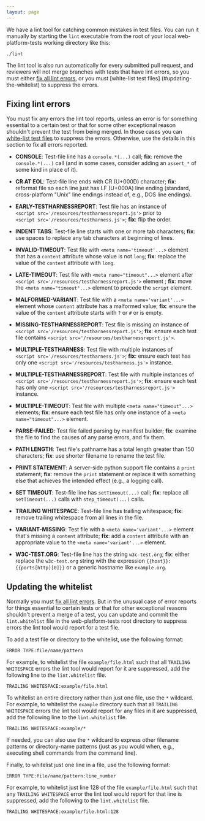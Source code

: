 ```yaml
---
layout: page
---
```

We have a lint tool for catching common mistakes in test files. You can run
it manually by starting the `lint` executable from the root of your local
web-platform-tests working directory like this:

```
./lint
```

The lint tool is also run automatically for every submitted pull request,
and reviewers will not merge branches with tests that have lint errors, so
you must either [fix all lint errors](#fixing-lint-errors), or you must
[white-list test files] (#updating-the-whitelist) to suppress the errors.

## Fixing lint errors

You must fix any errors the lint tool reports, unless an error is for
something essential to a certain test or that for some other exceptional
reason shouldn't prevent the test from being merged. In those cases you can
[white-list test files](#updating-the-whiteslist) to suppress the errors.
Otherwise, use the details in this section to fix all errors reported.

* **CONSOLE**: Test-file line has a `console.*(...)` call; **fix**: remove
  the `console.*(...)` call (and in some cases, consider adding an
  `assert_*` of some kind in place of it).

* **CR AT EOL**: Test-file line ends with CR (U+000D) character; **fix**:
  reformat file so each line just has LF (U+000A) line ending (standard,
  cross-platform "Unix" line endings instead of, e.g., DOS line endings).

* **EARLY-TESTHARNESSREPORT**: Test file has an instance of
  `<script src='/resources/testharnessreport.js'>` prior to
  `<script src='/resources/testharness.js'>`; **fix**: flip the order.

* **INDENT TABS**: Test-file line starts with one or more tab characters;
  **fix**: use spaces to replace any tab characters at beginning of lines.

* **INVALID-TIMEOUT**: Test file with `<meta name='timeout'...>` element
  that has a `content` attribute whose value is not `long`; **fix**:
  replace the value of the `content` attribute with `long`.

* **LATE-TIMEOUT**: Test file with `<meta name="timeout"...>` element after
  `<script src='/resources/testharnessreport.js'>` element ; **fix**: move
  the `<meta name="timeout"...>` element to precede the `script` element.

* **MALFORMED-VARIANT**: Test file with a `<meta name='variant'...>`
  element whose `content` attribute has a malformed value; **fix**: ensure
  the value of the `content` attribute starts with `?` or `#` or is empty.

* **MISSING-TESTHARNESSREPORT**: Test file is missing an instance of
  `<script src='/resources/testharnessreport.js'>`; **fix**: ensure each
  test file contains `<script src='/resources/testharnessreport.js'>`.

* **MULTIPLE-TESTHARNESS**: Test file with multiple instances of
  `<script src='/resources/testharness.js'>`; **fix**: ensure each test
  has only one `<script src='/resources/testharness.js'>` instance.

* **MULTIPLE-TESTHARNESSREPORT**: Test file with multiple instances of
  `<script src='/resources/testharnessreport.js'>`; **fix**: ensure each test
  has only one `<script src='/resources/testharnessreport.js'>` instance.

* **MULTIPLE-TIMEOUT**: Test file with multiple `<meta name="timeout"...>`
  elements; **fix**: ensure each test file has only one instance of a
  `<meta name="timeout"...>` element.

* **PARSE-FAILED**: Test file failed parsing by manifest builder; **fix**:
  examine the file to find the causes of any parse errors, and fix them.

* **PATH LENGTH**: Test file's pathname has a total length greater than 150
  characters; **fix**: use shorter filename to rename the test file.

* **PRINT STATEMENT**: A server-side python support file contains a `print`
  statement; **fix**: remove the `print` statement or replace it with
  something else that achieves the intended effect (e.g., a logging call).

* **SET TIMEOUT**: Test-file line has `setTimeout(...)` call; **fix**:
  replace all `setTimeout(...)` calls with `step_timeout(...)` calls.

* **TRAILING WHITESPACE**: Test-file line has trailing whitespace; **fix**:
  remove trailing whitespace from all lines in the file.

* **VARIANT-MISSING**: Test file with a `<meta name='variant'...>` element
  that's missing a `content` attribute; **fix**: add a `content` attribute
  with an appropriate value to the `<meta name='variant'...>` element.

* **W3C-TEST.ORG**: Test-file line has the string `w3c-test.org`; **fix**:
  either replace the `w3c-test.org` string with the expression
  `{{host}}:{{ports[http][0]}}` or a generic hostname like `example.org`.

## Updating the whitelist

Normally you must [fix all lint errors](#fixing-lint-errors). But in the
unusual case of error reports for things essential to certain tests or that
for other exceptional reasons shouldn't prevent a merge of a test, you can
update and commit the `lint.whitelist` file in the web-platform-tests root
directory to suppress errors the lint tool would report for a test file.

To add a test file or directory to the whitelist, use the following format:

```
ERROR TYPE:file/name/pattern
```

For example, to whitelist the file `example/file.html` such that all
`TRAILING WHITESPACE` errors the lint tool would report for it are
suppressed, add the following line to the `lint.whitelist` file.

```
TRAILING WHITESPACE:example/file.html
```

To whitelist an entire directory rather than just one file, use the `*`
wildcard. For example, to whitelist the `example` directory such that all
`TRAILING WHITESPACE` errors the lint tool would report for any files in it
are suppressed, add the following line to the `lint.whitelist` file.

```
TRAILING WHITESPACE:example/*
```

If needed, you can also use the `*` wildcard to express other filename
patterns or directory-name patterns (just as you would when, e.g.,
executing shell commands from the command line).

Finally, to whitelist just one line in a file, use the following format:

```
ERROR TYPE:file/name/pattern:line_number
```

For example, to whitelist just line 128 of the file `example/file.html`
such that any `TRAILING WHITESPACE` error the lint tool would report for
that line is suppressed, add the following to the `lint.whitelist` file.

```
TRAILING WHITESPACE:example/file.html:128
```
